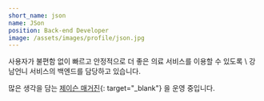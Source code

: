 ```yaml
---
short_name: json
name: JSon
position: Back-end Developer
image: /assets/images/profile/json.jpg
---
```

사용자가 불편함 없이 빠르고 안정적으로 더 좋은 의료 서비스를 이용할 수 있도록 \\
강남언니 서비스의 백엔드를 담당하고 있습니다.

많은 생각을 담는 [제이슨 매거진](https://www.facebook.com/json.magazine/){: target="_blank"} 을 운영 중입니다.
